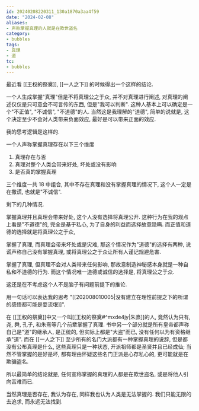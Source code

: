```yaml
---
id: 20240208220311_130a1870a3aa4f59
date: "2024-02-08"
aliases:
- 声称掌握真理的人就是在欺世盗名
category:
- bubbles
tags:
- 真理
- 道
tc:
- bubbles
---
```


最近看 [[王权的祭奠]], [[一人之下]] 的时候得出一个这样的结论.

一个人生成掌握"真理"但是不将真理公之于众, 并不对真理进行阐述, 对真理的阐述仅仅是只可意会不可言传的东西, 但是"我可以判断". 这种人基本上可以确定是一个"不正值", "不诚信", "不道德"的人.
当然这是我理解的"道德", 简单的说就是, 这个决定至少不会对人类带来负面效应, 最好是可以带来正面的效应.

我的思考逻辑是这样的.

一个人声称掌握真理存在以下三个维度
1. 真理存在与否
2. 真理对整个人类会带来好处, 坏处或没有影响
3. 是否真的掌握真理　

三个维度一共 18 中组合, 其中不存在真理和没有掌握真理的情况下, 这个人一定是在撒谎, 也就是"不诚信".

剩下的几种情况.

掌握真理并且真理会带来好处, 这个人没有选择将真理公开. 这种行为在我的观点上看是"不道德"的, 完全是基于私心, 为了自身的利益而选择故意隐瞒. 而正值和道德的选择就是将真理公之于众,

掌握了真理, 而真理会带来坏处或是灾难, 那这个情况作为"道德"的选择有两种, 说谎声称自己没有掌握真理, 或将真理公之于众让所有人谨记规避危害.

掌握了真理, 但真理不会对人类带来任何影响, 那故意制造神秘感本身就是一种自私和不道德的行为.
而这个情况唯一道德或诚信的选择是, 将真理公之于众.

这还是在不考虑这个人不是脑子有问题前提下的推论.

用一句话可以表达我的思考 "[[202008010005|没有建立在理性前提之下的所谓的感悟都可能是耍流氓]]".

在 [[王权的祭奠]]中又一个叫[[王权的祭奠#^mxde4jy|朱熹]]的人, 竟然认为只有, 尧, 舜, 孔子, 和朱熹等几个前辈掌握了真理.
书中另一个部分就是所有皇帝都声称自己是"道"的继承人, 是正统的, 但实际上都是"大盗"而已, 没有任何以为有资格继承"道".
而在 [[一人之下]] 至少所有的名门大派都有一种掌握真理的说辞, 但是都没有公布真理是什么, 这些真理只是一种状态, 开派祖师都是圣贤并且已经成仙; 当然不管掌握的是好是坏, 都有理由怀疑这些名门正派是心存私心的, 更可能就是在欺骗盗名.

所以最简单的结论就是, 任何宣称掌握的真理的人都是在欺世盗名, 或是将他人引向苦难而已.

当然真理是否存在, 我认为存在, 同样我也认为人类是无法掌握的.
我们只能无限的去追求, 而永远无法找到.

